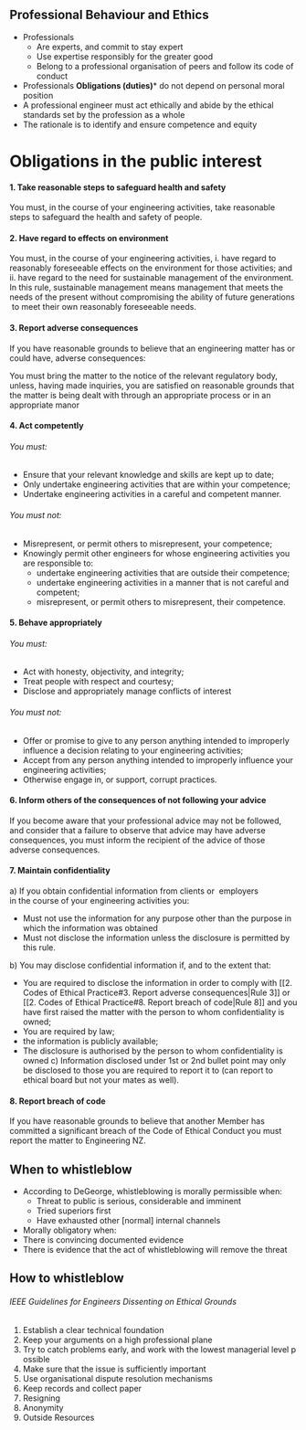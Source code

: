## Professional Behaviour and Ethics
- Professionals
	- Are experts, and commit to stay expert
	- Use expertise responsibly for the greater good
	- Belong to a professional organisation of peers and follow its code of conduct
- Professionals **Obligations (duties)*** do not depend on personal moral position
- A professional engineer must act ethically and abide by the ethical standards set by the profession as a whole
- The rationale is to identify and ensure competence and equity

# Obligations in the public interest
#### 1. Take reasonable steps to safeguard health and safety
You must, in the course of your engineering activities, take reasonable steps to safeguard the health and safety of people.
#### 2. Have regard to effects on environment
You must, in the course of your engineering activities,
i. have regard to reasonably foreseeable effects on the environment for those activities; and
ii. have regard to the need for sustainable management of the environment. In this rule, sustainable management means management that meets the needs of the present without compromising the ability of future generations  to meet their own reasonably foreseeable needs.
#### 3. Report adverse consequences
If you have reasonable grounds to believe that an engineering matter has or could have, adverse consequences:

You must bring the matter to the notice of the relevant regulatory body, unless, having made inquiries, you are satisfied on reasonable grounds that the matter is being dealt with through an appropriate process or in an appropriate manor
#### 4. Act competently
###### You must:
- Ensure that your relevant knowledge and skills are kept up to date;
- Only undertake engineering activities that are within your competence;
- Undertake engineering activities in a careful and competent manner.
###### You must not:
- Misrepresent, or permit others to misrepresent, your competence;
- Knowingly permit other engineers for whose engineering activities you are responsible to:
	- undertake engineering activities that are outside their competence;
	- undertake engineering activities in a manner that is not careful and competent; 
	- misrepresent, or permit others to misrepresent, their competence.
#### 5. Behave appropriately
###### You must:
- Act with honesty, objectivity, and integrity;
- Treat people with respect and courtesy;
- Disclose and appropriately manage conflicts of interest
###### You must not:
- Offer or promise to give to any person anything intended to improperly influence a decision relating to your engineering activities;
- Accept from any person anything intended to improperly influence your engineering activities;
- Otherwise engage in, or support, corrupt practices.
#### 6. Inform others of the consequences of not following your advice
If you become aware that your professional advice may not be followed, 
and consider that a failure to observe that advice may have adverse consequences, 
you must inform the recipient of the advice of those adverse consequences.
#### 7. Maintain confidentiality

a) If you obtain confidential information from clients or  employers in the course of your engineering activities you:
- Must not use the information for any purpose other than the purpose in which the information was obtained
- Must not disclose the information unless the disclosure is permitted by this rule.

b) You may disclose confidential information if, and to the extent that:
- You are required to disclose the information in order to comply with [[2. Codes of Ethical Practice#3. Report adverse consequences|Rule 3]] or [[2. Codes of Ethical Practice#8. Report breach of code|Rule 8]] and you have first raised the matter with the person to whom confidentiality is owned;
- You are required by law;
- the information is publicly available;
- The disclosure is authorised by the person to whom confidentiality is owned
c) Information disclosed under 1st or 2nd bullet point may only be disclosed to those you are required to report it to (can report to ethical board but not your mates as well).
#### 8. Report breach of code
If you have reasonable grounds to believe that another Member has committed a significant breach of the Code of Ethical Conduct you must report the matter to Engineering NZ.

## When to whistleblow
- According to DeGeorge, whistleblowing is morally permissible when:
	- Threat to public is serious, considerable and imminent
	- Tried superiors first
	- Have exhausted other \[normal] internal channels
- Morally obligatory when:
- There is convincing documented evidence
- There is evidence that the act of whistleblowing will remove the threat
## How to whistleblow
###### IEEE Guidelines for Engineers Dissenting on Ethical Grounds 
1. Establish a clear technical foundation 
2. Keep your arguments on a high professional plane 
3. Try to catch problems early, and work with the lowest managerial level possible 
4. Make sure that the issue is sufficiently important
5. Use organisational dispute resolution mechanisms 
6. Keep records and collect paper 
7. Resigning
8. Anonymity 
9. Outside Resources